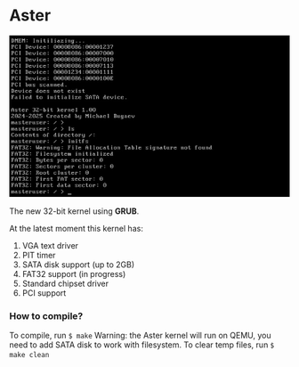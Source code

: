 # Aster

![](https://github.com/Michael78Bugaev/aster/blob/main/aster)

The new 32-bit kernel using **GRUB**.

At the latest moment this kernel has:
1. VGA text driver
2. PIT timer
3. SATA disk support (up to 2GB)
4. FAT32 support (in progress)
5. Standard chipset driver
6. PCI support
### How to compile?
To compile, run `$ make`
Warning: the Aster kernel will run on QEMU, you need to
add SATA disk to work with filesystem.
To clear temp files, run `$ make clean`